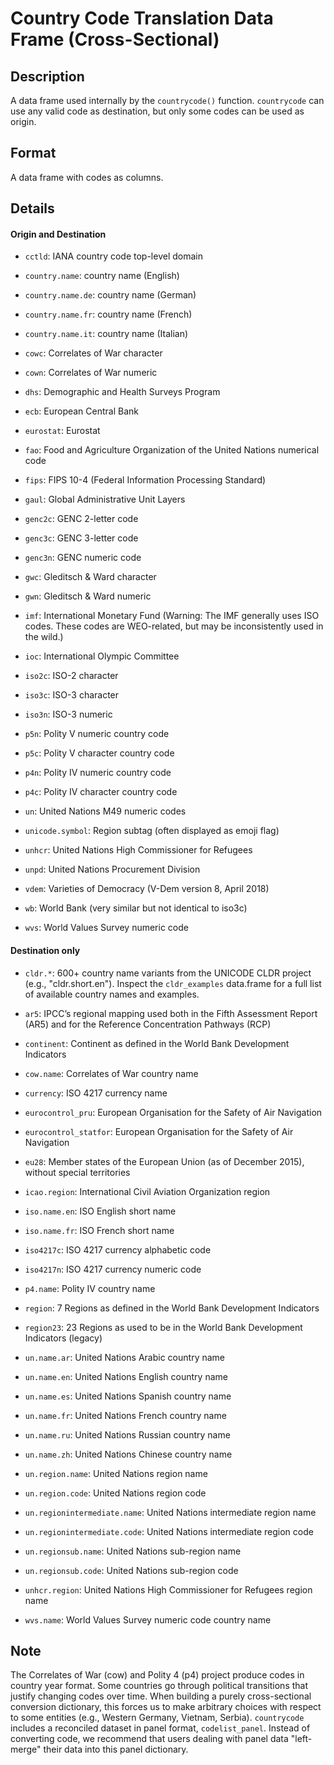 

# Country Code Translation Data Frame (Cross-Sectional)

## Description

A data frame used internally by the <code>countrycode()</code> function.
<code>countrycode</code> can use any valid code as destination, but only
some codes can be used as origin.

## Format

A data frame with codes as columns.

## Details

<h4>
Origin and Destination
</h4>
<ul>
<li>

<code>cctld</code>: IANA country code top-level domain

</li>
<li>

<code>country.name</code>: country name (English)

</li>
<li>

<code>country.name.de</code>: country name (German)

</li>
<li>

<code>country.name.fr</code>: country name (French)

</li>
<li>

<code>country.name.it</code>: country name (Italian)

</li>
<li>

<code>cowc</code>: Correlates of War character

</li>
<li>

<code>cown</code>: Correlates of War numeric

</li>
<li>

<code>dhs</code>: Demographic and Health Surveys Program

</li>
<li>

<code>ecb</code>: European Central Bank

</li>
<li>

<code>eurostat</code>: Eurostat

</li>
<li>

<code>fao</code>: Food and Agriculture Organization of the United
Nations numerical code

</li>
<li>

<code>fips</code>: FIPS 10-4 (Federal Information Processing Standard)

</li>
<li>

<code>gaul</code>: Global Administrative Unit Layers

</li>
<li>

<code>genc2c</code>: GENC 2-letter code

</li>
<li>

<code>genc3c</code>: GENC 3-letter code

</li>
<li>

<code>genc3n</code>: GENC numeric code

</li>
<li>

<code>gwc</code>: Gleditsch & Ward character

</li>
<li>

<code>gwn</code>: Gleditsch & Ward numeric

</li>
<li>

<code>imf</code>: International Monetary Fund (Warning: The IMF
generally uses ISO codes. These codes are WEO-related, but may be
inconsistently used in the wild.)

</li>
<li>

<code>ioc</code>: International Olympic Committee

</li>
<li>

<code>iso2c</code>: ISO-2 character

</li>
<li>

<code>iso3c</code>: ISO-3 character

</li>
<li>

<code>iso3n</code>: ISO-3 numeric

</li>
<li>

<code>p5n</code>: Polity V numeric country code

</li>
<li>

<code>p5c</code>: Polity V character country code

</li>
<li>

<code>p4n</code>: Polity IV numeric country code

</li>
<li>

<code>p4c</code>: Polity IV character country code

</li>
<li>

<code>un</code>: United Nations M49 numeric codes

</li>
<li>

<code>unicode.symbol</code>: Region subtag (often displayed as emoji
flag)

</li>
<li>

<code>unhcr</code>: United Nations High Commissioner for Refugees

</li>
<li>

<code>unpd</code>: United Nations Procurement Division

</li>
<li>

<code>vdem</code>: Varieties of Democracy (V-Dem version 8, April 2018)

</li>
<li>

<code>wb</code>: World Bank (very similar but not identical to iso3c)

</li>
<li>

<code>wvs</code>: World Values Survey numeric code

</li>
</ul>
<h4>
Destination only
</h4>
<ul>
<li>

<code style="white-space: pre;">cldr.\*</code>: 600+ country name
variants from the UNICODE CLDR project (e.g., "cldr.short.en"). Inspect
the <code>cldr_examples</code> data.frame for a full list of available
country names and examples.

</li>
<li>

<code>ar5</code>: IPCC’s regional mapping used both in the Fifth
Assessment Report (AR5) and for the Reference Concentration Pathways
(RCP)

</li>
<li>

<code>continent</code>: Continent as defined in the World Bank
Development Indicators

</li>
<li>

<code>cow.name</code>: Correlates of War country name

</li>
<li>

<code>currency</code>: ISO 4217 currency name

</li>
<li>

<code>eurocontrol_pru</code>: European Organisation for the Safety of
Air Navigation

</li>
<li>

<code>eurocontrol_statfor</code>: European Organisation for the Safety
of Air Navigation

</li>
<li>

<code>eu28</code>: Member states of the European Union (as of December
2015), without special territories

</li>
<li>

<code>icao.region</code>: International Civil Aviation Organization
region

</li>
<li>

<code>iso.name.en</code>: ISO English short name

</li>
<li>

<code>iso.name.fr</code>: ISO French short name

</li>
<li>

<code>iso4217c</code>: ISO 4217 currency alphabetic code

</li>
<li>

<code>iso4217n</code>: ISO 4217 currency numeric code

</li>
<li>

<code>p4.name</code>: Polity IV country name

</li>
<li>

<code>region</code>: 7 Regions as defined in the World Bank Development
Indicators

</li>
<li>

<code>region23</code>: 23 Regions as used to be in the World Bank
Development Indicators (legacy)

</li>
<li>

<code>un.name.ar</code>: United Nations Arabic country name

</li>
<li>

<code>un.name.en</code>: United Nations English country name

</li>
<li>

<code>un.name.es</code>: United Nations Spanish country name

</li>
<li>

<code>un.name.fr</code>: United Nations French country name

</li>
<li>

<code>un.name.ru</code>: United Nations Russian country name

</li>
<li>

<code>un.name.zh</code>: United Nations Chinese country name

</li>
<li>

<code>un.region.name</code>: United Nations region name

</li>
<li>

<code>un.region.code</code>: United Nations region code

</li>
<li>

<code>un.regionintermediate.name</code>: United Nations intermediate
region name

</li>
<li>

<code>un.regionintermediate.code</code>: United Nations intermediate
region code

</li>
<li>

<code>un.regionsub.name</code>: United Nations sub-region name

</li>
<li>

<code>un.regionsub.code</code>: United Nations sub-region code

</li>
<li>

<code>unhcr.region</code>: United Nations High Commissioner for Refugees
region name

</li>
<li>

<code>wvs.name</code>: World Values Survey numeric code country name

</li>
</ul>

## Note

The Correlates of War (cow) and Polity 4 (p4) project produce codes in
country year format. Some countries go through political transitions
that justify changing codes over time. When building a purely
cross-sectional conversion dictionary, this forces us to make arbitrary
choices with respect to some entities (e.g., Western Germany, Vietnam,
Serbia). <code>countrycode</code> includes a reconciled dataset in panel
format, <code>codelist_panel</code>. Instead of converting code, we
recommend that users dealing with panel data "left-merge" their data
into this panel dictionary.

